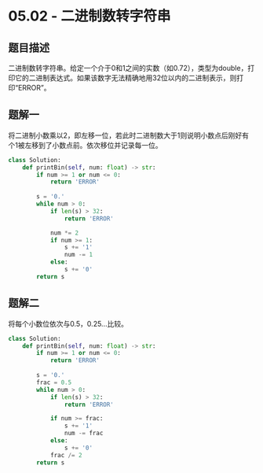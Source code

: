 # 05.02 - 二进制数转字符串

## 题目描述
二进制数转字符串。给定一个介于0和1之间的实数（如0.72），类型为double，打印它的二进制表达式。如果该数字无法精确地用32位以内的二进制表示，则打印“ERROR”。



## 题解一
将二进制小数乘以2，即左移一位，若此时二进制数大于1则说明小数点后刚好有个1被左移到了小数点前。依次移位并记录每一位。
```python
class Solution:
    def printBin(self, num: float) -> str:
        if num >= 1 or num <= 0:
            return 'ERROR'
        
        s = '0.'
        while num > 0:
            if len(s) > 32:
                return 'ERROR'

            num *= 2
            if num >= 1:
                s += '1'
                num -= 1
            else:
                s += '0'
        return s
```


## 题解二
将每个小数位依次与0.5，0.25...比较。
```python
class Solution:
    def printBin(self, num: float) -> str:
        if num >= 1 or num <= 0:
            return 'ERROR'
        
        s = '0.'
        frac = 0.5
        while num > 0:
            if len(s) > 32:
                return 'ERROR'

            if num >= frac:
                s += '1'
                num -= frac
            else:
                s += '0'
            frac /= 2
        return s
```